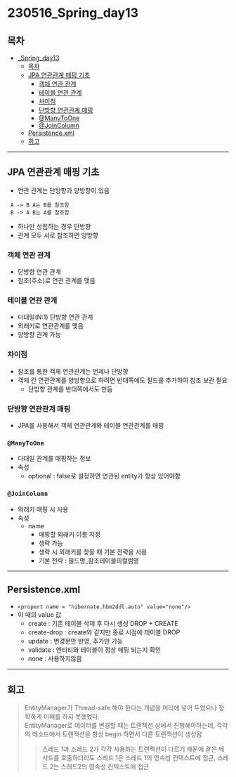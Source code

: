 # 230516_Spring_day13
## 목차
<!-- TOC -->

- [_Spring_day13](#_spring_day13)
    - [목차](#%EB%AA%A9%EC%B0%A8)
    - [JPA 연관관계 매핑 기초](#jpa-%EC%97%B0%EA%B4%80%EA%B4%80%EA%B3%84-%EB%A7%A4%ED%95%91-%EA%B8%B0%EC%B4%88)
        - [객체 연관 관계](#%EA%B0%9D%EC%B2%B4-%EC%97%B0%EA%B4%80-%EA%B4%80%EA%B3%84)
        - [테이블 연관 관계](#%ED%85%8C%EC%9D%B4%EB%B8%94-%EC%97%B0%EA%B4%80-%EA%B4%80%EA%B3%84)
        - [차이점](#%EC%B0%A8%EC%9D%B4%EC%A0%90)
        - [단방향 연관관계 매핑](#%EB%8B%A8%EB%B0%A9%ED%96%A5-%EC%97%B0%EA%B4%80%EA%B4%80%EA%B3%84-%EB%A7%A4%ED%95%91)
        - [@ManyToOne](#manytoone)
        - [@JoinColumn](#joincolumn)
    - [Persistence.xml](#persistencexml)
    - [회고](#%ED%9A%8C%EA%B3%A0)

<!-- /TOC -->
---
## JPA 연관관계 매핑 기초
- 연관 관계는 단방향과 양방향이 있음 
```
 A -> B A는 B를 참조함
 B -> A B는 A를 참조함
```
- 하나만 성립하는 경우 단방향
- 관계 모두 서로 참조하면 양방향
### 객체 연관 관계
- 단방향 연관 관계
- 참조(주소)로 연관 관계를 맺음
### 테이블 연관 관계
- 다대일(N:1) 단방향 연관 관계
- 외래키로 연관관계를 맺음
- 양방향 관계 가능
### 차이점
- 참조를 통한 객체 연관관계는 언제나 단방향
- 객체 간 연관관계를 양방향으로 하려면 반대쪽에도 필드를 추가하여 참조 보관 필요
  - 단방향 관계를 반대쪽에서도 만듬
### 단방향 연관관계 매핑
- JPA를 사용해서 객체 연관관계와 테이블 연관관계를 매핑
### `@ManyToOne`
- 다대일 관계를 매핑하는 정보
- 속성
  - optional : false로 설정하면 연관된 entity가 항상 있어야함
### `@JoinColumn`
- 외래키 매핑 시 사용
- 속성
  - name
    - 매핑할 외래키 이름 지정
    - 생략 가능
    - 생략 시 외래키를 찾을 때 기본 전략을 사용
    - 기본 전략 : 필드명_참조테이블의컬럼명
---
## Persistence.xml
- `<propert name = "hibernate.hbm2ddl.auto" value="none"/>`
- 이 때의 value 값
  - create : 기존 테이블 삭제 후 다시 생성 DROP + CREATE
  - create-drop : create와 같지만 종료 시점에 테이블 DROP
  - update : 변경분만 반영, 추가만 가능
  - validate : 엔티티와 테이블이 정상 매핑 되는지 확인
  - none : 사용하지않음
---
## 회고
> EntityManager가 Thread-safe 해야 한다는 개념을 머리에 넣어 두었으나 정확하게 이해를 하지 못했었다.<br>EntityManager로 데이터를 변경할 때는 트랜잭션 상에서 진행해야하는데, 각각의 메소드에서 트랜잭션을 항상 begin 하면서 다른 트랜잭션이 생성됨<br>
>> 스레드 1과 스레드 2가 각각 사용하는 트랜잭션이 다르기 때문에 같은 메서드를 호출하더라도 스레드 1은 스레드 1의 영속성 컨텍스트에 접근, 스레드 2는 스레드2의 영속성 컨텍스트에 접근
